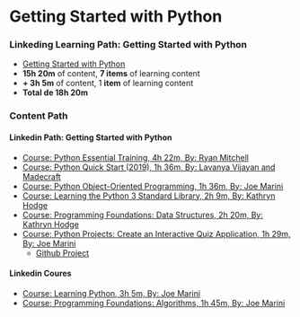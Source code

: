 # Getting Started with Python

### Linkeding Learning Path: Getting Started with Python
- [Getting Started with Python](https://www.linkedin.com/learning/paths/getting-started-with-python)
- **15h 20m** of content, **7 items** of learning content
- **+ 3h 5m** of content, 1 **item** of learning content
- **Total de 18h 20m**

### Content Path

#### Linkedin Path: Getting Started with Python
- [Course: Python Essential Training, 4h 22m, By: Ryan Mitchell](https://www.linkedin.com/learning/python-essential-training-18764650)
- [Course: Python Quick Start (2019), 1h 36m, By: Lavanya Vijayan and Madecraft](https://www.linkedin.com/learning/python-quick-start-22667553/advancing-your-career-with-python)
- [Course: Python Object-Oriented Programming, 1h 36m, By: Joe Marini](https://www.linkedin.com/learning/python-object-oriented-programming-2020)
- [Course: Learning the Python 3 Standard Library, 2h 9m, By: Kathryn Hodge](https://www.linkedin.com/learning/learning-the-python-3-standard-library)
- [Course: Programming Foundations: Data Structures, 2h 20m, By: Kathryn Hodge](https://www.linkedin.com/learning/programming-foundations-data-structures-22859292)
- [Course: Python Projects: Create an Interactive Quiz Application, 1h 29m, By: Joe Marini](https://www.linkedin.com/learning/python-projects-create-an-interactive-quiz-application)
    - [Github Project](https://github.com/leticiapillar/python-project-build-a-quiz-application)


#### Linkedin Coures
- [Course: Learning Python, 3h 5m, By: Joe Marini](https://www.linkedin.com/learning/learning-python-14393370)
- [Course: Programming Foundations: Algorithms, 1h 45m, By: Joe Marini](https://www.linkedin.com/learning/programming-foundations-algorithms)
